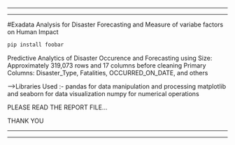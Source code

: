 -----------------------------------------------------------------------------------
-----------------------------------------------------------------------------------
#Exadata Analysis for Disaster Forecasting and Measure of variabe factors on Human Impact


```bash
pip install foobar
```

Predictive Analytics of Disaster Occurence and Forecasting using
Size: Approximately 319,073 rows and 17 columns before cleaning
Primary Columns: Disaster_Type, Fatalities, OCCURRED_ON_DATE, and others

-->Libraries Used :-
pandas for data manipulation and processing
matplotlib and seaborn for data visualization
numpy for numerical operations

PLEASE READ THE REPORT FILE...

THANK YOU

------------------------------------------------------------------------------------
------------------------------------------------------------------------------------
